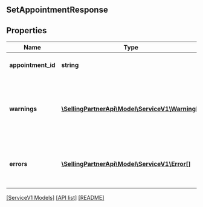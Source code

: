 ## SetAppointmentResponse

## Properties

Name | Type | Description | Notes
------------ | ------------- | ------------- | -------------
**appointment_id** | **string** | The appointment identifier. | [optional]
**warnings** | [**\SellingPartnerApi\Model\ServiceV1\Warning[]**](Warning.md) | A list of warnings returned in the sucessful execution response of an API request. | [optional]
**errors** | [**\SellingPartnerApi\Model\ServiceV1\Error[]**](Error.md) | A list of error responses returned when a request is unsuccessful. | [optional]

[[ServiceV1 Models]](../) [[API list]](../../Api) [[README]](../../../README.md)
